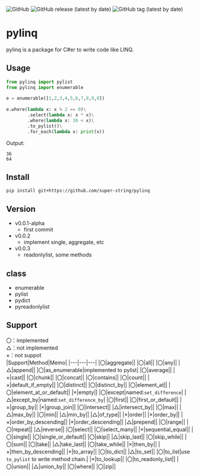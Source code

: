 ![GitHub](https://img.shields.io/github/license/super-string/pylinq)
![GitHub release (latest by date)](https://img.shields.io/github/v/release/super-string/pylinq)
![GitHub tag (latest by date)](https://img.shields.io/github/v/tag/super-string/pylinq)
# pylinq
pylinq is a package for C#er to write code like LINQ.

## Usage
```python
from pylinq import pylist
from pylinq import enumerable
  
e = enumerable([1,2,3,4,5,6,7,8,9,0])
  
e.where(lambda x: x % 2 == 0)\
        .select(lambda x: x * x)\
        .where(lambda x: 30 < x)\
        .to_pylist()\
        .for_each(lambda x: print(x))
```
Output:
```
36
64
```

## Install
```
pip install git+https://github.com/super-string/pylinq
```

## Version
- v0.0.1-alpha
    - first commit
- v0.0.2
    - implement single, aggregate, etc
- v0.0.3
    - readonlylist, some methods

## class
- enumerable
- pylist
- pydict
- pyreadonlylist

## Support
〇：implemented  
△：not implemented  
×：not suppot  
|Support|Method|Memo|
|---|---|---|
|〇|aggregate||
|〇|all||
|〇|any||
|△|append||
|〇|as_enumerable|implemented to pylist|
|〇|average||
|×|cast||
|〇|chunk||
|〇|concat||
|〇|contains||
|〇|count||
|×|default_if_empty||
|〇|distinct||
|〇|distinct_by||
|〇|element_at||
|〇|element_at_or_default||
|×|empty||
|〇|except|named:`set_difference`|
|△|except_by|named:`set_difference_by`|
|〇|first||
|〇|first_or_default||
|×|group_by||
|×|group_join||
|〇|intersect||
|△|intersect_by||
|〇|max||
|△|max_by||
|〇|min||
|△|min_by||
|△|of_type||
|×|order||
|×|order_by||
|×|order_by_descending||
|×|order_descending||
|△|prepend||
|〇|range||
|〇|repeat||
|△|reverse||
|〇|select||
|〇|select_many||
|×|sequential_equal||
|〇|single||
|〇|single_or_default||
|〇|skip||
|△|skip_last||
|〇|skip_while||
|〇|sum||
|〇|take||
|△|take_last||
|〇|take_while||
|×|then_by||
|×|then_by_descending||
|×|to_array||
|〇|to_dict||
|△|to_set||
|〇|to_list|use `to_pylist` to write method chain.|
|×|to_lookup||
|〇|to_readonly_list||
|〇|union||
|△|union_by||
|〇|where||
|〇|zip||
